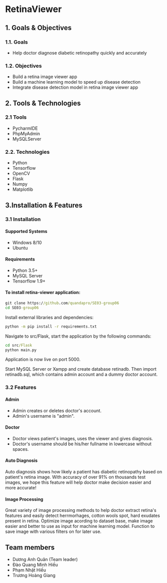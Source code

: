 # RetinaViewer
## 1. Goals & Objectives
### 1.1. Goals
  * Help doctor diagnose diabetic retinopathy quickly and accurately
### 1.2. Objectives
  * Build a retina image viewer app
  * Build a machine learning model to speed up disease detection
  * Integrate disease detection model in retina image viewer app
## 2. Tools & Technologies
### 2.1 Tools
  * PycharmIDE
  * PhpMyAdmin
  * MySQLServer
### 2.2. Technologies
  * Python
  * Tensorflow
  * OpenCV
  * Flask
  * Numpy
  * Matplotlib
## 3.Installation & Features
### 3.1 Installation
#### Supported Systems
* Windows 8/10
* Ubuntu
#### Requirements
  * Python 3.5+
  * MySQL Server
  * Tensorflow 1.9+
#### To install retina-viewer application:
```bat
git clone https://github.com/quandapro/SE03-group06
cd SE03-group06
```
Install external libraries and dependencies:
```bat
python -m pip install -r requirements.txt
```
Navigate to src/Flask, start the application by the following commands:
```bat
cd src/Flask
python main.py
```
Application is now live on port 5000.

Start MySQL Server or Xampp and create database retinadb. Then import retinadb.sql, which contains admin account and a dummy doctor account. 
### 3.2 Features
#### Admin
* Admin creates or deletes doctor's account. 
* Admin's username is "admin".
#### Doctor
* Doctor views patient's images, uses the viewer and gives diagnosis. 
* Doctor's username should be his/her fullname in lowercase without spaces.
#### Auto Diagnosis 
Auto diagnosis shows how likely a patient has diabetic retinopathy based on patient's retina image. With accuracy of over 91% on thousands test images, we hope this feature will help doctor make decision easier and more accurate!
#### Image Processing
Great variety of image processing methods to help doctor extract retina's features and easily detect herrmorhages, cotton wools spot, hard exudates present in retina. 
Optimize image acording to dataset base, make image easier and better to use as input for machine learning model.
Function to save image with various filters on for later use.
## Team members
* Dương Anh Quân (Team leader)
* Đào Quang Minh Hiếu
* Phạm Nhật Hiếu
* Trương Hoàng Giang

